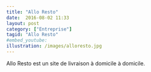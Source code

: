 ```yaml
---
title: "Allo Resto"
date:  2016-08-02 11:33
layout: post
category: ["Entreprise"]
tagid: "Allo Resto"
#embed_youtube:
illustration: /images/alloresto.jpg
---
```


Allo Resto est un site de livraison à domicile à domicile.
